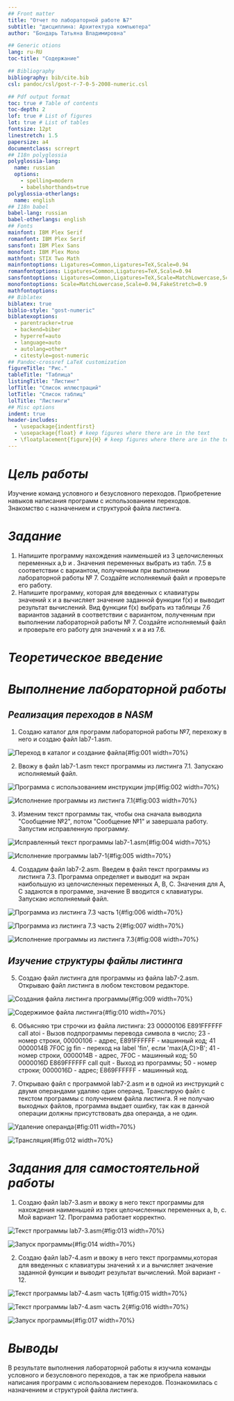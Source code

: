```yaml
---
## Front matter
title: "Отчет по лабораторной работе №7"
subtitle: "дисциплина: Архитектура компьютера"
author: "Бондарь Татьяна Владимировна"

## Generic otions
lang: ru-RU
toc-title: "Содержание"

## Bibliography
bibliography: bib/cite.bib
csl: pandoc/csl/gost-r-7-0-5-2008-numeric.csl

## Pdf output format
toc: true # Table of contents
toc-depth: 2
lof: true # List of figures
lot: true # List of tables
fontsize: 12pt
linestretch: 1.5
papersize: a4
documentclass: scrreprt
## I18n polyglossia
polyglossia-lang:
  name: russian
  options:
	- spelling=modern
	- babelshorthands=true
polyglossia-otherlangs:
  name: english
## I18n babel
babel-lang: russian
babel-otherlangs: english
## Fonts
mainfont: IBM Plex Serif
romanfont: IBM Plex Serif
sansfont: IBM Plex Sans
monofont: IBM Plex Mono
mathfont: STIX Two Math
mainfontoptions: Ligatures=Common,Ligatures=TeX,Scale=0.94
romanfontoptions: Ligatures=Common,Ligatures=TeX,Scale=0.94
sansfontoptions: Ligatures=Common,Ligatures=TeX,Scale=MatchLowercase,Scale=0.94
monofontoptions: Scale=MatchLowercase,Scale=0.94,FakeStretch=0.9
mathfontoptions:
## Biblatex
biblatex: true
biblio-style: "gost-numeric"
biblatexoptions:
  - parentracker=true
  - backend=biber
  - hyperref=auto
  - language=auto
  - autolang=other*
  - citestyle=gost-numeric
## Pandoc-crossref LaTeX customization
figureTitle: "Рис."
tableTitle: "Таблица"
listingTitle: "Листинг"
lofTitle: "Список иллюстраций"
lotTitle: "Список таблиц"
lolTitle: "Листинги"
## Misc options
indent: true
header-includes:
  - \usepackage{indentfirst}
  - \usepackage{float} # keep figures where there are in the text
  - \floatplacement{figure}{H} # keep figures where there are in the text
---
```


# *Цель работы*

Изучение команд условного и безусловного переходов. Приобретение навыков написания программ с использованием переходов. Знакомство с назначением и структурой файла листинга.

# *Задание*

1. Напишите программу нахождения наименьшей из 3 целочисленных переменных a,b и . Значения переменных выбрать из табл. 7.5 в соответствии с вариантом, полученным
при выполнении лабораторной работы № 7. Создайте исполняемый файл и проверьте его работу.
2. Напишите программу, которая для введенных с клавиатуры значений x и a вычисляет значение заданной функции f(x) и выводит результат вычислений. Вид функции f(x) выбрать из таблицы 7.6 вариантов заданий в соответствии с вариантом, полученным при выполнении лабораторной работы № 7. Создайте исполняемый файл и проверьте
его работу для значений x и a из 7.6.

# *Теоретическое введение*


# *Выполнение лабораторной работы*

## *Реализация переходов в NASM*

1. Создаю каталог для программ лабораторной работы №7, перехожу в него и создаю файл lab7-1.asm.

![Переход в каталог и создание файла ](image/1.png){#fig:001 width=70%}

2. Ввожу в файл lab7-1.asm текст программы из листинга 7.1. Запускаю исполняемый файл.

![Программа с использованием инструкции jmp ](image/2.png){#fig:002 width=70%}

![Исполнение программы из листинга 7.1 ](image/3.png){#fig:003 width=70%}

3. Изменим текст программы так, чтобы она сначала выводила "Сообщение №2",  потом "Сообщение №1" и завершала работу. Запустим исправленную программу.

![Исправленный текст программы lab7-1.asm](image/4.png){#fig:004 width=70%}

![Исполнение программы lab7-1](image/5.png){#fig:005 width=70%}

4. Создадим файл lab7-2.asm. Введем в файл текст программы из листинга 7.3. Программа определяет и выводит на экран наибольшую из целочисленных переменных A, B, C. Значения для A, C задаются в программе, значение B вводится с клавиатуры. Запускаю исполняемый файл.

![Программа из листинга 7.3 часть 1 ](image/6.png){#fig:006 width=70%}

![Программа из листинга 7.3 часть 2 ](image/7.png){#fig:007 width=70%}

![Исполнение программы из листинга 7.3 ](image/8.png){#fig:008 width=70%}

## *Изучение структуры файлы листинга*

5. Создаю файл листинга для программы из файла lab7-2.asm. Открываю файл листинга в любом текстовом редакторе. 

![Создания файла листинга программы](image/9.png){#fig:009 width=70%}

![Содержимое файла листинга](image/10.png){#fig:010 width=70%}

6. Объясняю три строчки из файла листинга: 23 00000106 E891FFFFFF call atoi - Вызов подпрограммы перевода символа в число; 23 - номер строки, 00000106 - адрес, E891FFFFFF - машинный код; 41 0000014B 7F0C jg fin - переход на label 'fin', если 'max(A,C)>B'; 41 - номер строки, 0000014B - адрес, 7F0C - машинный код; 50 0000016D E869FFFFFF call quit - Выход из программы; 50 - номер строки; 0000016D - адрес; E869FFFFFF - машинный код.

7. Открываю файл с программой lab7-2.asm и в одной из инструкций с двумя операндами удаляю один операнд. Транслирую файл с текстом программы с получением файла листинга. Я не получаю выходных файлов, программа выдает ошибку, так как в данной операции должны присутствовать два операнда, а не один.

![Удаление операнда](image/11.png){#fig:011 width=70%}

![Трансляция](image/12.png){#fig:012 width=70%}

# *Задания для самостоятельной работы*

1. Создаю файл lab7-3.asm и ввожу в него текст программы для нахождения наименьшей из трех целочисленных переменных a, b, c. Мой вариант 12. Программа работает корректно.

![Текст программы lab7-3.asm](image/13.png){#fig:013 width=70%}

![Запуск программы](image/14.png){#fig:014 width=70%}

2. Создаю файл lab7-4.asm и ввожу в него текст программы,которая для введенных с клавиатуры значений x и a вычисляет значение заданной функции и выводит результат вычислений. Мой вариант - 12. 

![Текст программы lab7-4.asm часть 1](image/15.png){#fig:015 width=70%}

![Текст программы lab7-4.asm часть 2](image/16.png){#fig:016 width=70%}

![Запуск программы](image/17.png){#fig:017 width=70%}

# *Выводы*

В результате выполнения лабораторной работы я изучила команды условного и безусловного переходов, а так же приобрела навыки написания программ с использованием переходов. Познакомилась с назначением и структурой файла листинга.
